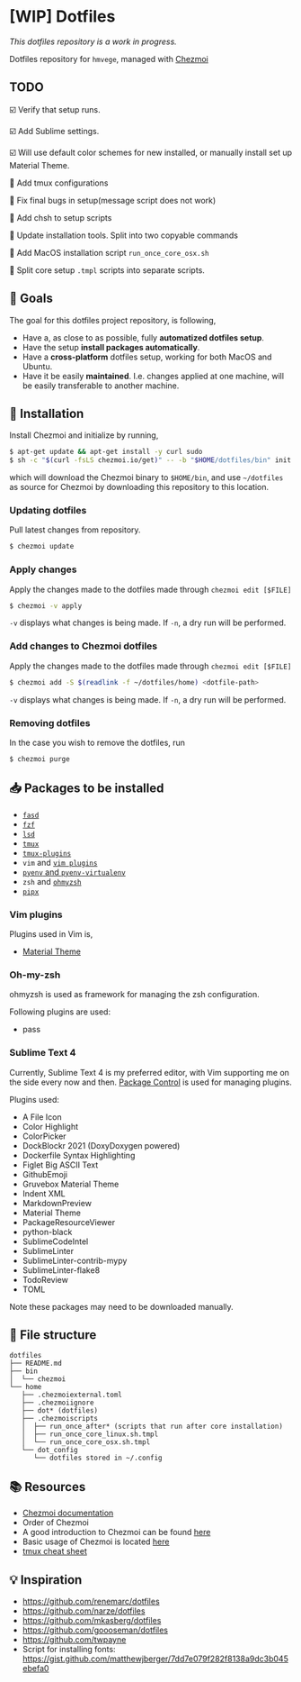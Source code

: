 # [WIP] Dotfiles
*This dotfiles repository is a work in progress.*

Dotfiles repository for `hmvege`, managed with [Chezmoi](https://github.com/twpayne/chezmoi)

## TODO
<!-- :ballot_box_with_check:  -->
:ballot_box_with_check: Verify that setup runs.

:ballot_box_with_check: Add Sublime settings.

:ballot_box_with_check: Will use default color schemes for new installed, or manually install set up Material Theme.

:black_square_button: Add tmux configurations

:black_square_button: Fix final bugs in setup(message script does not work)

:black_square_button: Add chsh to setup scripts

:black_square_button: Update installation tools. Split into two copyable commands

:black_square_button: Add MacOS installation script `run_once_core_osx.sh`

:black_square_button: Split core setup `.tmpl` scripts into separate scripts.


## :dart: Goals
The goal for this dotfiles project repository, is following,
* Have a, as close to as possible, fully **automatized dotfiles setup**.
* Have the setup **install packages automatically**.
* Have a **cross-platform** dotfiles setup, working for both MacOS and Ubuntu.
* Have it be easily **maintained**. I.e. changes applied at one machine, will be easily transferable to another machine.

## :scroll: Installation
Install Chezmoi and initialize by running,

```bash
$ apt-get update && apt-get install -y curl sudo
$ sh -c "$(curl -fsLS chezmoi.io/get)" -- -b "$HOME/dotfiles/bin" init --apply -S ~/dotfiles hmvege
```

which will download the Chezmoi binary to `$HOME/bin`, and use `~/dotfiles` as source for Chezmoi by downloading this repository to this location.

### Updating dotfiles
Pull latest changes from repository.
```bash
$ chezmoi update
```

### Apply changes
Apply the changes made to the dotfiles made through `chezmoi edit [$FILE]`
```bash
$ chezmoi -v apply
```
`-v` displays what changes is being made. If `-n`, a dry run will be performed.


### Add changes to Chezmoi dotfiles
Apply the changes made to the dotfiles made through `chezmoi edit [$FILE]`
```bash
$ chezmoi add -S $(readlink -f ~/dotfiles/home) <dotfile-path>
```
`-v` displays what changes is being made. If `-n`, a dry run will be performed.


### Removing dotfiles
In the case you wish to remove the dotfiles, run
```bash
$ chezmoi purge
```

## :inbox_tray: Packages to be installed

 - [`fasd`](https://github.com/clvv/fasd)
 - [`fzf`](https://github.com/junegunn/fzf#using-git)
 - [`lsd`](https://github.com/Peltoche/lsd)
 - [`tmux`](https://github.com/tmux/tmux)
 - [`tmux-plugins`](https://github.com/tmux-plugins/tpm)
 - `vim` and [`vim plugins`](https://github.com/junegunn/vim-plug)
 - [`pyenv` and `pyenv-virtualenv`](https://github.com/pyenv)
 - `zsh` and [`ohmyzsh`](https://github.com/ohmyzsh/ohmyzsh)
 - [`pipx`](https://pypa.github.io/pipx/)


### Vim plugins
Plugins used in Vim is,
 - [Material Theme](https://github.com/material-theme/vsc-community-material-theme)


### Oh-my-zsh
ohmyzsh is used as framework for managing the zsh configuration.

Following plugins are used:
 - pass

### Sublime Text 4
Currently, Sublime Text 4 is my preferred editor, with Vim supporting me on the side every now and then. [Package Control](https://packagecontrol.io/) is used for managing plugins.

Plugins used:
 - A File Icon
 - Color Highlight
 - ColorPicker
 - DockBlockr 2021 (DoxyDoxygen powered)
 - Dockerfile Syntax Highlighting
 - Figlet Big ASCII Text
 - GithubEmoji
 - Gruvebox Material Theme
 - Indent XML
 - MarkdownPreview
 - Material Theme
 - PackageResourceViewer
 - python-black
 - SublimeCodeIntel
 - SublimeLinter
 - SublimeLinter-contrib-mypy
 - SublimeLinter-flake8
 - TodoReview
 - TOML

Note these packages may need to be downloaded manually.

## :open_file_folder: File structure
```
dotfiles
├── README.md
├── bin
│  └── chezmoi
└── home
   ├── .chezmoiexternal.toml
   ├── .chezmoiignore
   ├── dot* (dotfiles)
   ├── .chezmoiscripts
   │  ├── run_once_after* (scripts that run after core installation)
   │  ├── run_once_core_linux.sh.tmpl
   │  └── run_once_core_osx.sh.tmpl
   └── dot_config
      └── dotfiles stored in ~/.config
```

## :books: Resources
- [Chezmoi documentation](https://www.chezmoi.io/)
- Order of Chezmoi
- A good introduction to Chezmoi can be found [here](https://blog.benoitj.ca/2020-06-15-how-i-use-linux-desktop-at-work-part5-dotfiles/)
- Basic usage of Chezmoi is located [here](https://pashynskykh.com/posts/chezmoi/)
- [tmux cheat sheet](https://tmuxcheatsheet.com/)

## :bulb: Inspiration
<!-- - https://github.com/tordks/.dotfiles -->
- https://github.com/renemarc/dotfiles
- https://github.com/narze/dotfiles
- https://github.com/mkasberg/dotfiles
- https://github.com/goooseman/dotfiles
- https://github.com/twpayne
- Script for installing fonts: https://gist.github.com/matthewjberger/7dd7e079f282f8138a9dc3b045ebefa0

